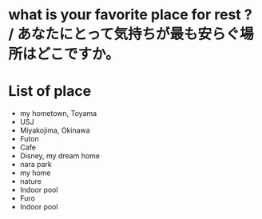 # what is your favorite place for rest ? / あなたにとって気持ちが最も安らぐ場所はどこですか。

# List of place
- my hometown, Toyama
- USJ
- Miyakojima, Okinawa
- Futon
- Cafe
- Disney, my dream home
- nara park
- my home
- nature
- Indoor pool
- Furo
- Indoor pool
